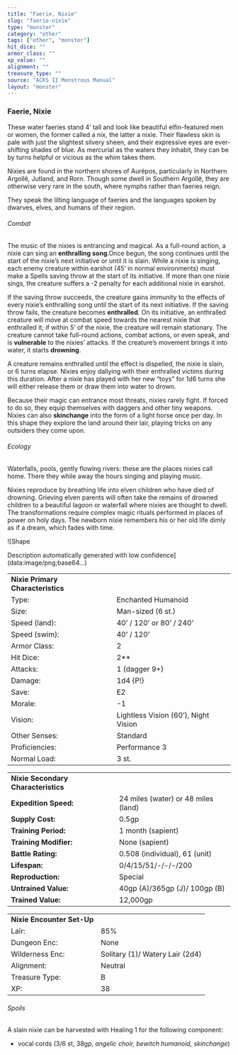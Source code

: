 ```yaml
---
title: "Faerie, Nixie"
slug: "faerie-nixie"
type: "monster"
category: "other"
tags: ["other", "monster"]
hit_dice: ""
armor_class: ""
xp_value: ""
alignment: ""
treasure_type: ""
source: "ACKS II Monstrous Manual"
layout: "monster"
---
```


### Faerie, Nixie

These water faeries stand 4’ tall and look like beautiful elfin-featured men or women, the former
called a nix, the latter a nixie. Their flawless skin is pale with just the slightest silvery sheen,
and their expressive eyes are ever-shifting shades of blue. As mercurial as the waters they inhabit,
they can be by turns helpful or vicious as the whim takes them.

Nixies are found in the northern shores of Aurëpos, particularly in Northern Argollë, Jutland, and
Rorn. Though some dwell in Southern Argollë, they are otherwise very rare in the south, where nymphs
rather than faeries reign.

They speak the lilting language of faeries and the languages spoken by dwarves, elves, and humans
of their region.

###### Combat

The music of the nixies is entrancing and magical. As a full-round action, a nixie can sing an
**enthralling song**.Once begun, the song continues until the start of the nixie’s next initiative
or until it is slain. While a nixie is singing, each enemy creature within earshot (45’ in normal
environments) must make a Spells saving throw at the start of its initiative. If more than one nixie
sings, the creature suffers a -2 penalty for each additional nixie in earshot.

If the saving throw succeeds, the creature gains immunity to the effects of every nixie’s
enthralling song until the start of its next initiative. If the saving throw fails, the creature
becomes **enthralled**. On its initiative, an enthralled creature will move at combat speed towards
the nearest nixie that enthralled it; if within 5’ of the nixie, the creature will remain
stationary. The creature cannot take full-round actions, combat actions, or even speak, and is
**vulnerable** to the nixies’ attacks. If the creature’s movement brings it into water, it starts
**drowning**.

A creature remains enthralled until the effect is dispelled, the nixie is slain, or 6 turns elapse.
Nixies enjoy dallying with their enthralled victims during this duration. After a nixie has played
with her new “toys” for 1d6 turns she will either release them or draw them into water to drown.

Because their magic can entrance most threats, nixies rarely fight. If forced to do so, they equip
themselves with daggers and other tiny weapons. Nixies can also **skinchange** into the form of a
light horse once per day. In this shape they explore the land around their lair, playing tricks on
any outsiders they come upon.

###### Ecology

Waterfalls, pools, gently flowing rivers: these are the places nixies call home. There they while
away the hours singing and playing music.

Nixies reproduce by breathing life into elven children who have died of drowning. Grieving elven
parents will often take the remains of drowned children to a beautiful lagoon or waterfall where
nixies are thought to dwell. The transformations require complex magic rituals performed in places
of power on holy days. The newborn nixie remembers his or her old life dimly as if a dream, which
fades with time.

![Shape

Description automatically generated with low confidence](data:image/png;base64...)

|  |  |
| --- | --- |
| **Nixie Primary Characteristics** | |
| Type: | Enchanted Humanoid |
| Size: | Man-sized (6 st.) |
| Speed (land): | 40’ / 120’ or 80’ / 240’ |
| Speed (swim): | 40’ / 120’ |
| Armor Class: | 2 |
| Hit Dice: | 2\*\* |
| Attacks: | 1 (dagger 9+) |
| Damage: | 1d4 {P!} |
| Save: | E2 |
| Morale: | -1 |
| Vision: | Lightless Vision (60’), Night Vision |
| Other Senses: | Standard |
| Proficiencies: | Performance 3 |
| Normal Load: | 3 st. |

|  |  |
| --- | --- |
| **Nixie Secondary Characteristics** | |
| **Expedition Speed:** | 24 miles (water) or 48 miles (land) |
| **Supply Cost:** | 0.5gp |
| **Training Period:** | 1 month (sapient) |
| **Training Modifier:** | None (sapient) |
| **Battle Rating:** | 0.508 (individual), 61 (unit) |
| **Lifespan:** | 0/4/15/51/-/-/-/200 |
| **Reproduction:** | Special |
| **Untrained Value:** | 40gp (A)/365gp (J)/ 100gp (B) |
| **Trained Value:** | 12,000gp |

|  |  |
| --- | --- |
| **Nixie Encounter Set-Up** | |
| Lair: | 85% |
| Dungeon Enc: | None |
| Wilderness Enc: | Solitary (1)/ Watery Lair (2d4) |
| Alignment: | Neutral |
| Treasure Type: | B |
| XP: | 38 |

###### Spoils

A slain nixie can be harvested with Healing 1 for the following component:

* vocal cords (3/6 st, 38gp, *angelic choir, bewitch humanoid, skinchange*)
